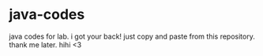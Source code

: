 # java-codes
java codes for lab. i got your back! 
just copy and paste from this repository. 
thank me later. hihi <3
